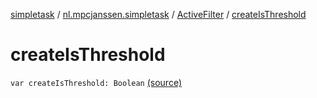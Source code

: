 [simpletask](../../index.md) / [nl.mpcjanssen.simpletask](../index.md) / [ActiveFilter](index.md) / [createIsThreshold](.)

# createIsThreshold

`var createIsThreshold: Boolean` [(source)](https://github.com/mpcjanssen/simpletask-android/blob/master/src/main/java/nl/mpcjanssen/simpletask/ActiveFilter.kt#L37)
